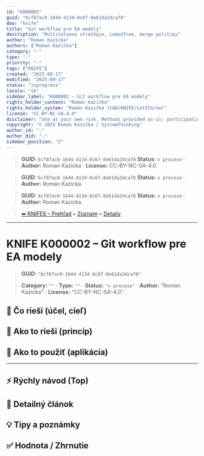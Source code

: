 ```yaml
---
id: "K000002"
guid: "6cf87ac0-1644-4134-8c67-8e61da2dca78"
dao: "knife"
title: "Git workflow pre EA modely"
description: "Multirelease stratégie, LemonTree, merge politiky"
author: "Roman Kazicka"
authors: ["Roman Kazička"]
category: "-"
type: "-"
priority: "-"
tags: ["KNIFE"]
created: "2025-09-17"
modified: "2025-09-17"
status: "inprogress"
locale: "sk"
sidebar_label: "K000002 – Git workflow pre EA modely"
rights_holder_content: "Roman Kazička"
rights_holder_system: "Roman Kazička (CAA/KNIFE/LetItGrow)"
license: "CC-BY-NC-SA-4.0"
disclaimer: "Use at your own risk. Methods provided as-is; participation is voluntary and context-aware."
copyright: "© 2025 Roman Kazička / SystemThinking"
author_id: "-"
author_did: "-"
sidebar_position: "2"
---
```

<!-- body:start -->

<!-- fm-visible: start -->
> **GUID:** `6cf87ac0-1644-4134-8c67-8e61da2dca78`
> **Status:** `v procese` · **Author:** Roman Kazicka · **License:** CC-BY-NC-SA-4.0
<!-- fm-visible: end -->
<!-- body:start -->

<!-- fm-visible: start -->
> **GUID:** `6cf87ac0-1644-4134-8c67-8e61da2dca78`
> **Status:** `v procese` · **Author:** Roman Kazicka
<!-- fm-visible: end -->
<!-- body:start -->

<!-- fm-visible: start -->
> **GUID:** `6cf87ac0-1644-4134-8c67-8e61da2dca78`
> **Status:** `v procese` · **Author:** Roman Kazicka
<!-- fm-visible: end -->
<!-- body:start -->

<!-- nav:knifes -->
> [⬅ KNIFES – Prehľad](../overview.md) • [Zoznam](../KNIFE_Overview_List.md) • [Detaily](../KNIFE_Overview_Details.md)
---
# KNIFE K000002 – Git workflow pre EA modely
<!-- fm-visible: start -->

> **GUID:** `"6cf87ac0-1644-4134-8c67-8e61da2dca78"`
>   
> **Category:** `""` · **Type:** `""` · **Status:** `"v procese"` · **Author:** "Roman Kazicka" · **License:** "CC-BY-NC-SA-4.0"
<!-- fm-visible: end -->


## 🎯 Čo rieši (účel, cieľ)

## 🧩 Ako to rieši (princíp)

## 🧪 Ako to použiť (aplikácia)

---

## ⚡ Rýchly návod (Top)

## 📜 Detailný článok

## 💡 Tipy a poznámky

## ✅ Hodnota / Zhrnutie
